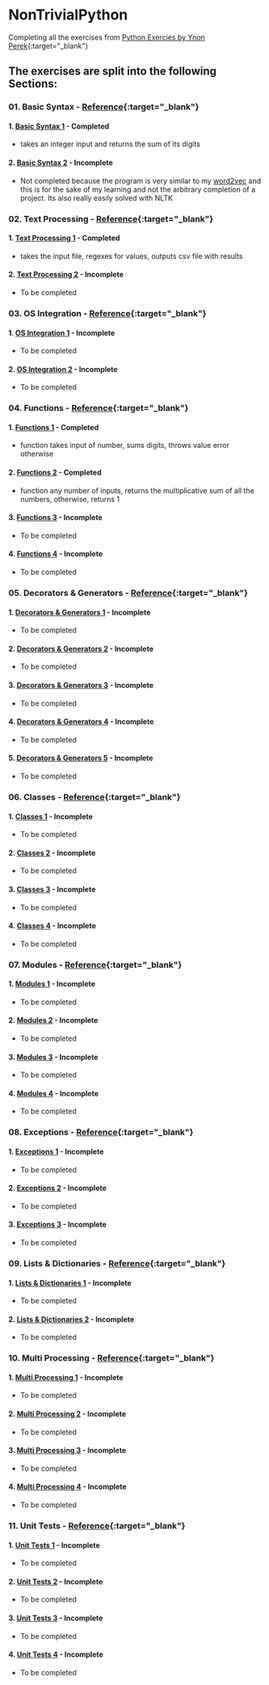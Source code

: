 # NonTrivialPython
Completing all the exercises from [Python Exercies by Ynon Perek](https://www.ynonperek.com/2017/09/21/python-exercises/?utm_source=mybridge&amp;utm_medium=blog&amp;utm_campaign=read_more){:target="_blank"}


## The exercises are split into the following Sections:
### 01. Basic Syntax - [Reference](https://www.ynonperek.com/2017/09/21/python-exercises/?utm_source=mybridge&utm_medium=blog&utm_campaign=read_more#basicsyntax){:target="_blank"}
#### 1. [Basic Syntax 1](./basicsyntax1.py) - Completed
 - takes an integer input and returns the sum of its digits
#### 2. [Basic Syntax 2](./basicsyntax2.py) - Incomplete
 - Not completed because the program is very similar to my [word2vec](https://github.com/manvillej/Word2Vec/blob/master/word2vec.py) and this is for the sake of my learning and not the arbitrary completion of a project. Its also really easily solved with NLTK

### 02. Text Processing - [Reference](https://www.ynonperek.com/2017/09/21/python-exercises/?utm_source=mybridge&utm_medium=blog&utm_campaign=read_more#textprocessing){:target="_blank"}
#### 1. [Text Processing 1](./textprocessing1.py) - Completed
 - takes the input file, regexes for values, outputs csv file with results
#### 2. [Text Processing 2](./README.md) - Incomplete
 - To be completed

### 03. OS Integration - [Reference](https://www.ynonperek.com/2017/09/21/python-exercises/?utm_source=mybridge&utm_medium=blog&utm_campaign=read_more#osintegration){:target="_blank"}
#### 1. [OS Integration 1](./README.md) - Incomplete
 - To be completed
#### 2. [OS Integration 2](./README.md) - Incomplete
 - To be completed

### 04. Functions - [Reference](https://www.ynonperek.com/2017/09/21/python-exercises/?utm_source=mybridge&utm_medium=blog&utm_campaign=read_more#functions){:target="_blank"}
#### 1. [Functions 1](./basicsyntax1.py) - Completed
 - function takes input of number, sums digits, throws value error otherwise
#### 2. [Functions 2](./Function2.py) - Completed
 - function any number of inputs, returns the multiplicative sum of all the numbers, otherwise, returns 1
#### 3. [Functions 3](./README.md) - Incomplete
 - To be completed
#### 4. [Functions 4](./README.md) - Incomplete
 - To be completed

### 05. Decorators & Generators - [Reference](https://www.ynonperek.com/2017/09/21/python-exercises/?utm_source=mybridge&utm_medium=blog&utm_campaign=read_more#decoratorsgenerators){:target="_blank"}
#### 1. [Decorators & Generators 1](./README.md) - Incomplete
 - To be completed
#### 2. [Decorators & Generators 2](./README.md) - Incomplete
 - To be completed
#### 3. [Decorators & Generators 3](./README.md) - Incomplete
 - To be completed
#### 4. [Decorators & Generators 4](./README.md) - Incomplete
 - To be completed
#### 5. [Decorators & Generators 5](./README.md) - Incomplete
 - To be completed

### 06. Classes - [Reference](https://www.ynonperek.com/2017/09/21/python-exercises/?utm_source=mybridge&utm_medium=blog&utm_campaign=read_more#classes){:target="_blank"}
#### 1. [Classes 1](./README.md) - Incomplete
 - To be completed
#### 2. [Classes 2](./README.md) - Incomplete
 - To be completed
#### 3. [Classes 3](./README.md) - Incomplete
 - To be completed
#### 4. [Classes 4](./README.md) - Incomplete
 - To be completed

### 07. Modules - [Reference](https://www.ynonperek.com/2017/09/21/python-exercises/?utm_source=mybridge&utm_medium=blog&utm_campaign=read_more#modules){:target="_blank"}
#### 1. [Modules 1](./README.md) - Incomplete
 - To be completed
#### 2. [Modules 2](./README.md) - Incomplete
 - To be completed
#### 3. [Modules 3](./README.md) - Incomplete
 - To be completed
#### 4. [Modules 4](./README.md) - Incomplete
 - To be completed

### 08. Exceptions - [Reference](https://www.ynonperek.com/2017/09/21/python-exercises/?utm_source=mybridge&utm_medium=blog&utm_campaign=read_more#exceptions){:target="_blank"}
#### 1. [Exceptions 1](./README.md) - Incomplete
 - To be completed
#### 2. [Exceptions 2](./README.md) - Incomplete
 - To be completed
#### 3. [Exceptions 3](./README.md) - Incomplete
 - To be completed

### 09. Lists & Dictionaries - [Reference](https://www.ynonperek.com/2017/09/21/python-exercises/?utm_source=mybridge&utm_medium=blog&utm_campaign=read_more#listsdictionaries){:target="_blank"}
#### 1. [Lists & Dictionaries 1](./README.md) - Incomplete
 - To be completed
#### 2. [Lists & Dictionaries 2](./README.md) - Incomplete
 - To be completed

### 10. Multi Processing - [Reference](https://www.ynonperek.com/2017/09/21/python-exercises/?utm_source=mybridge&utm_medium=blog&utm_campaign=read_more#multiprocessing){:target="_blank"}
#### 1. [Multi Processing 1](./README.md) - Incomplete
 - To be completed
#### 2. [Multi Processing 2](./README.md) - Incomplete
 - To be completed
#### 3. [Multi Processing 3](./README.md) - Incomplete
 - To be completed
#### 4. [Multi Processing 4](./README.md) - Incomplete
 - To be completed

### 11. Unit Tests - [Reference](https://www.ynonperek.com/2017/09/21/python-exercises/?utm_source=mybridge&utm_medium=blog&utm_campaign=read_more#unittests){:target="_blank"}
#### 1. [Unit Tests 1](./README.md) - Incomplete
 - To be completed
#### 2. [Unit Tests 2](./README.md) - Incomplete
 - To be completed
#### 3. [Unit Tests 3](./README.md) - Incomplete
 - To be completed
#### 4. [Unit Tests 4](./README.md) - Incomplete
 - To be completed
